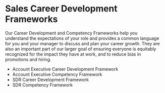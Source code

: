 # Sales Career Development Frameworks

Our Career Development and Competency Frameworks help you understand the expectations of your role and provides a common language for you and your manager to discuss and plan your career growth. They are also an important part of our larger goal of ensuring everyone is equitably recognized for the impact they have at work, and to reduce bias in promotions and hiring.

- Account Executive Career Development Framework
- Account Executive Competency Framework
- SDR Career Development Framework
- SDR Competency Framework
